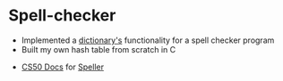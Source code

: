 # Spell-checker

- Implemented a [dictionary's](https://github.com/emilyd17/spell-checker/blob/master/speller/dictionary.c) functionality for a spell checker program 
- Built my own hash table from scratch in C


* [CS50 Docs](https://docs.cs50.net/2019/x/psets/4/speller/hashtable/speller.html) for [Speller](https://github.com/emilyd17/spell-checker/tree/master/speller)
